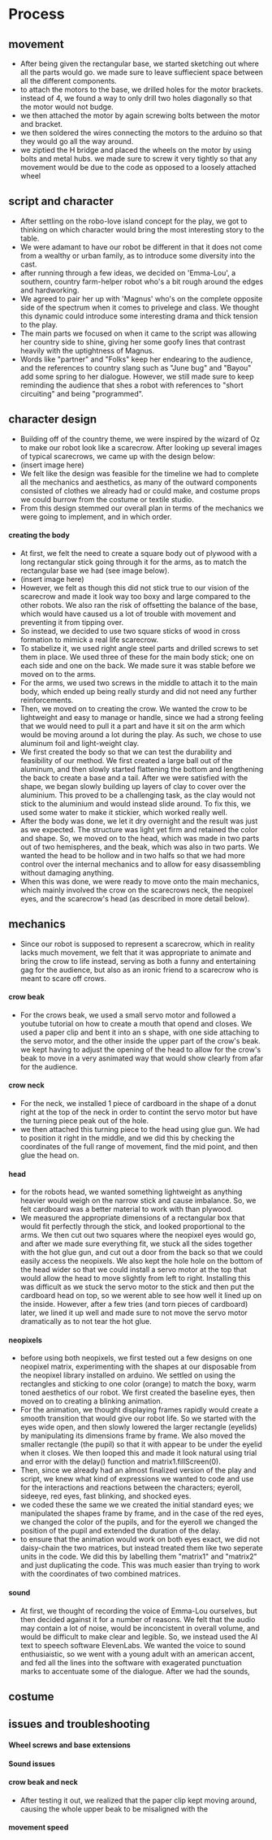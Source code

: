 # Process
## movement
- After being given the rectangular base, we started sketching out where all the parts would go. we made sure to leave suffiecient space between all the different components.
- to attach the motors to the base, we drilled holes for the motor brackets. instead of 4, we found a way to only drill two holes diagonally so that the motor would not budge.
- we then attached the motor by again screwing bolts between the motor and bracket.
- we then soldered the wires connecting the motors to the arduino so that they would go all the way around.
- we ziptied the H bridge and placed the wheels on the motor by using bolts and metal hubs. we made sure to screw it very tightly so that any movement would be due to the code as opposed to a loosely attached wheel
## script and character
- After settling on the robo-love island concept for the play, we got to thinking on which character would bring the most interesting story to the table.
- We were adamant to have our robot be different in that it does not come from a wealthy or urban family, as to introduce some diversity into the cast.
- after running through a few ideas, we decided on 'Emma-Lou', a southern, country farm-helper robot who's a bit rough around the edges and hardworking.
- We agreed to pair her up with 'Magnus' who's on the complete opposite side of the spectrum when it comes to privelege and class. We thought this dynamic could introduce some interesting drama and thick tension to the play.
- The main parts we focused on when it came to the script was allowing her country side to shine, giving her some goofy lines that contrast heavily with the uptightness of Magnus.
- Words like "partner" and "Folks" keep her endearing to the audience, and the references to country slang such as "June bug" and "Bayou" add some spring to her dialogue. However, we still made sure to keep reminding the audience that shes a robot with references to "short circuiting" and being "programmed".
## character design
- Building off of the country theme, we were inspired by the wizard of Oz to make our robot look like a scarecrow. After looking up several images of typical scarecrows, we came up with the design below:
- (insert image here)
- We felt like the design was feasible for the timeline we had to complete all the mechanics and aesthetics, as many of the outward components consisted of clothes we already had or could make, and costume props we could burrow from the costume or textile studio.
- From this design stemmed our overall plan in terms of the mechanics we were going to implement, and in which order.
#### creating the body
- At first, we felt the need to create a square body out of plywood with a long rectangular stick going through it for the arms, as to match the rectangular base we had (see image below). 
- (insert image here)
- However, we felt as though this did not stick true to our vision of the scarecrow and made it look way too boxy and large compared to the other robots. We also ran the risk of offsetting the balance of the base, which would have caused us a lot of trouble with movement and preventing it from tipping over.
- So instead, we decided to use two square sticks of wood in cross formation to mimick a real life scarecrow.
- To stabelize it, we used right angle steel parts and drilled screws to set them in place. We used three of these for the main body stick; one on each side and one on the back. We made sure it was stable before we moved on to the arms.
- For the arms, we used two screws in the middle to attach it to the main body, which ended up being really sturdy and did not need any further reinforcements.
- Then, we moved on to creating the crow. We wanted the crow to be lightweight and easy to manage or handle, since we had a strong feeling that we would need to pull it a part and have it sit on the arm which would be moving around a lot during the play. As such, we chose to use aluminum foil and light-weight clay.
- We first created the body so that we can test the durability and feasibility of our method. We first created a large ball out of the aluminum, and then slowly started flattening the bottom and lengthening the back to create a base and a tail. After we were satisfied with the shape, we began slowly building up layers of clay to cover over the aluminium. This proved to be a challenging task, as the clay would not stick to the aluminium and would instead slide around. To fix this, we used some water to make it stickier, which worked really well.
- After the body was done, we let it dry overnight and the result was just as we expected. The structure was light yet firm and retained the color and shape. So, we moved on to the head, which was made in two parts out of two hemispheres, and the beak, which was also in two parts. We wanted the head to be hollow and in two halfs so that we had more control over the internal mechanics and to allow for easy disassembling without damaging anything.
- When this was done, we were ready to move onto the main mechanics, which mainly involved the crow on the scarecrows neck, the neopixel eyes, and the scarecrow's head (as described in more detail below).
## mechanics
- Since our robot is supposed to represent a scarecrow, which in reality lacks much movement, we felt that it was appropriate to animate and bring the crow to life instead, serving as both a funny and entertaining gag for the audience, but also as an ironic friend to a scarecrow who is meant to scare off crows.
#### crow beak
- For the crows beak, we used a small servo motor and followed a youtube tutorial on how to create a mouth that opend and closes. We used a paper clip and bent it into an s shape, with one side attaching to the servo motor, and the other inside the upper part of the crow's beak. we kept having to adjust the opening of the head to allow for the crow's beak to move in a very asnimated way that would show clearly from afar for the audience.
#### crow neck
- For the neck, we installed 1 piece of cardboard in the shape of a donut right at the top of the neck in order to contint the servo motor but have the turning piece peak out of the hole.
- we then attached this turning piece to the head using glue gun. We had to position it right in the middle, and we did this by checking the coordinates of the full range of movement, find the mid point, and then glue the head on. 
#### head
- for the robots head, we wanted something lightweight as anything heavier would weigh on the narrow stick and cause imbalance. So, we felt cardboard was a better material to work with than plywood.
- We measured the appropriate dimensions of a rectangular box that would fit perfectly through the stick, and looked proportional to the arms. We then cut out two squares where the neopixel eyes would go, and after we made sure everything fit, we stuck all the sides together with the hot glue gun, and cut out a door from the back so that we could easily access the neopixels. We also kept the hole hole on the bottom of the head wider so that we could install a servo motor at the top that would allow the head to move slightly from left to right. Installing this was difficult as we stuck the servo motor to the stick and then put the cardboard head on top, so we werent able to see how well it lined up on the inside. However, after a few tries (and torn pieces of cardboard) later, we lined it up well and made sure to not move the servo motor dramatically as to not tear the hot glue.
#### neopixels
- before using both neopixels, we first tested out a few designs on one neopixel matrix, experimenting with the shapes at our disposable from the neopixel library installed on arduino. We settled on using the rectangles and sticking to one color (orange) to match the boxy, warm toned aesthetics of our robot. We first created the baseline eyes, then moved on to creating a blinking animation.
- For the animation, we thought displaying frames rapidly would create a smooth transition that would give our robot life. So we started with the eyes wide open, and then slowly lowered the larger rectangle (eyelids) by manipulating its dimensions frame by frame. We also moved the smaller rectangle (the pupil) so that it with appear to be under the eyelid when it closes. We then looped this and made it look natural using trial and error with the delay() function and matrix1.fillScreen(0).
- Then, since we already had an almost finalized version of the play and script, we knew what kind of expressions we wanted to code and use for the interactions and reactions between the characters; eyeroll, sideeye, red eyes, fast blinking, and shocked eyes.
- we coded these the same we we created the initial standard eyes; we manipulated the shapes frame by frame, and in the case of the red eyes, we changed the color of the pupils, and for the eyeroll we changed the position of the pupil and extended the duration of the delay.
- to ensure that the animation would work on both eyes exact, we did not daisy-chain the two matrices, but instead treated them like two seperate units in the code. We did this by labelling them "matrix1" and "matrix2" and just duplicating the code. This was much easier than trying to work with the coordinates of two combined matrices.
#### sound
- At first, we thought of recording the voice of Emma-Lou ourselves, but then decided against it for a number of reasons. We felt that the audio may contain a lot of noise, would be inconcistent in overall volume, and would be difficult to make clear and legible. So, we instead used the AI text to speech software ElevenLabs. We wanted the voice to sound enthusiaistic, so we went with a young adult with an american accent, and fed all the lines into the software with exagerated punctuation marks to accentuate some of the dialogue. After we had the sounds, 
## costume
## issues and troubleshooting
#### Wheel screws and base extensions
#### Sound issues
#### crow beak and neck
- After testing it out, we realized that the paper clip kept moving around, causing the whole upper beak to be misaligned with the  
#### movement speed

